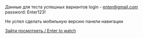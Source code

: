 Данные для теста успешных вариантов login - enter@gmail.com password: Enter123!

Не успел сделать мобильную версию панели навигации

[Зайти посмотреть / Enter to watch](https://lenarqa.github.io/hello-valiev/)
